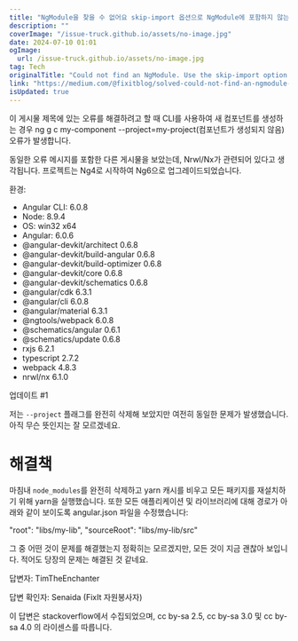 ```yaml
---
title: "NgModule을 찾을 수 없어요 skip-import 옵션으로 NgModule에 포함하지 않는 방법"
description: ""
coverImage: "/issue-truck.github.io/assets/no-image.jpg"
date: 2024-07-10 01:01
ogImage: 
  url: /issue-truck.github.io/assets/no-image.jpg
tag: Tech
originalTitle: "Could not find an NgModule. Use the skip-import option to skip importing in NgModule"
link: "https://medium.com/@fixitblog/solved-could-not-find-an-ngmodule-use-the-skip-import-option-to-skip-importing-in-ngmodule-bde455791dcd"
isUpdated: true
---
```






이 게시물 제목에 있는 오류를 해결하려고 할 때 CLI를 사용하여 새 컴포넌트를 생성하는 경우 ng g c my-component --project=my-project(컴포넌트가 생성되지 않음) 오류가 발생합니다.

동일한 오류 메시지를 포함한 다른 게시물을 보았는데, Nrwl/Nx가 관련되어 있다고 생각됩니다. 프로젝트는 Ng4로 시작하여 Ng6으로 업그레이드되었습니다.

환경:

- Angular CLI: 6.0.8
- Node: 8.9.4
- OS: win32 x64
- Angular: 6.0.6
- @angular-devkit/architect 0.6.8
- @angular-devkit/build-angular 0.6.8
- @angular-devkit/build-optimizer 0.6.8
- @angular-devkit/core 0.6.8
- @angular-devkit/schematics 0.6.8
- @angular/cdk 6.3.1
- @angular/cli 6.0.8
- @angular/material 6.3.1
- @ngtools/webpack 6.0.8
- @schematics/angular 0.6.1
- @schematics/update 0.6.8
- rxjs 6.2.1
- typescript 2.7.2
- webpack 4.8.3
- nrwl/nx 6.1.0

<div class="content-ad"></div>

업데이트 #1

저는 `--project` 플래그를 완전히 삭제해 보았지만 여전히 동일한 문제가 발생했습니다. 아직 무슨 뜻인지는 잘 모르겠네요.

# 해결책

마침내 `node_modules`를 완전히 삭제하고 yarn 캐시를 비우고 모든 패키지를 재설치하기 위해 yarn을 실행했습니다. 또한 모든 애플리케이션 및 라이브러리에 대해 경로가 아래와 같이 보이도록 angular.json 파일을 수정했습니다:

<div class="content-ad"></div>


"root": "libs/my-lib",
"sourceRoot": "libs/my-lib/src"


그 중 어떤 것이 문제를 해결했는지 정확히는 모르겠지만, 모든 것이 지금 괜찮아 보입니다. 적어도 당장의 문제는 해결된 것 같네요.

답변자: TimTheEnchanter

답변 확인자: Senaida (FixIt 자원봉사자)


<div class="content-ad"></div>

이 답변은 stackoverflow에서 수집되었으며, cc by-sa 2.5, cc by-sa 3.0 및 cc by-sa 4.0 의 라이센스를 따릅니다.